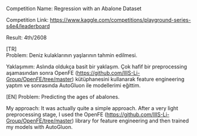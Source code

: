 Competition Name: Regression with an Abalone Dataset

Competition Link: https://www.kaggle.com/competitions/playground-series-s4e4/leaderboard

Result: 4th/2608


[TR]  
Problem: Deniz kulaklarının yaşlarının tahmin edilmesi.

Yaklaşımım: Aslında oldukça basit bir yaklaşım. Çok hafif bir preprocessing aşamasından sonra OpenFE (https://github.com/IIIS-Li-Group/OpenFE/tree/master) kütüphanesini kullanarak feature engineering yaptım ve sonrasında AutoGluon ile modellerimi eğittim.

[EN]
Problem: Predicting the ages of abalones.

My approach: It was actually quite a simple approach. After a very light preprocessing stage, I used the OpenFE (https://github.com/IIIS-Li-Group/OpenFE/tree/master) library for feature engineering and then trained my models with AutoGluon.
